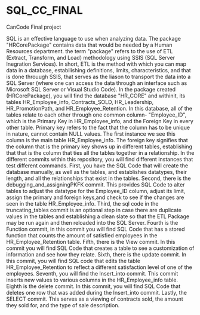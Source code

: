# SQL_CC_FINAL
CanCode Final project

  SQL is an effective language to use when analyzing data. The package "HRCorePackage" contains data that would be needed by a Human Resources department. the term "package" refers to the use of ETL (Extract, Transform, and Load) methodology using SSIS (SQL Server Inegration Services). In short, ETL is the method with which you can map data in a database, estabilishing definitions, limits, characteristics, and that is done throuugh SSIS, that serves as the liason to transport the data into a SQL Server (where one can access the data through an interface such as Microsoft SQL Server or Visual Studio Code). 
  In the package created (HRCorePackage), you will find the database "HR_CORE" and withinit, its tables HR_Employee_info, Contracts_SOLD, HR_Leadership, HR_PromotionPath, and HR_Employee_Retention. In this database, all of the tables relate to each other through one common column- "Employee_ID", which is the Primary Key in HR_Employee_info, and the Foreign Key in every other table. Primary key refers to the fact that the column has to be unique in nature, cannot contain NULL values. The first instance we see this column is the main table HR_Employee_info. The foreign key signifies that the column that is the primary key shows up in different tables, establishing that that is the column that ties all the tables together in a relationship. 
    In the different commits within this repository, you will find different instances that test different commands. First, you have the SQL Code that will create the database manually, as well as the tables, and establishes datatypes, their length, and all the relationships that exist in the tables. Second, there is the debugging_and_assigningPKFK commit. This provides SQL Code to alter tables to adjust the datatype for the Employee_ID column, adjust its limit, assign the primary and foreign keys,and check to see if the changes are seen in the table HR_Employee_info. Third, the sql code in the truncating_tables commit is an optional step in case there are duplicate values in the tables and establishing a clean slate so that the ETL Package may be run again and then reloaded into the SQL Server. Fourth is the Function commit, in this commit you will find SQL Code that has a stored function that counts the amount of satisfied employees in the HR_Employee_Retention table. Fifth, there is the View commit. In this commit you will find SQL Code that creates a table to see a customization of information and see how they relate. Sixth, there is the update commit. In this commit, you will find SQL code that edits the table HR_Employee_Retention to reflect a different satisfaction level of one of the employees. Seventh, you will find the Insert_into commit. This commit inserts new values to various columns in the HR_Employee_info table. Eighth is the delete commit. In this commit, you will find SQL Code that deletes one row that was added during the Insert_into commit. Lastly, the SELECT commit. This serves as a viewing of contracts sold, the amount they sold for, and the type of sale description.

    
